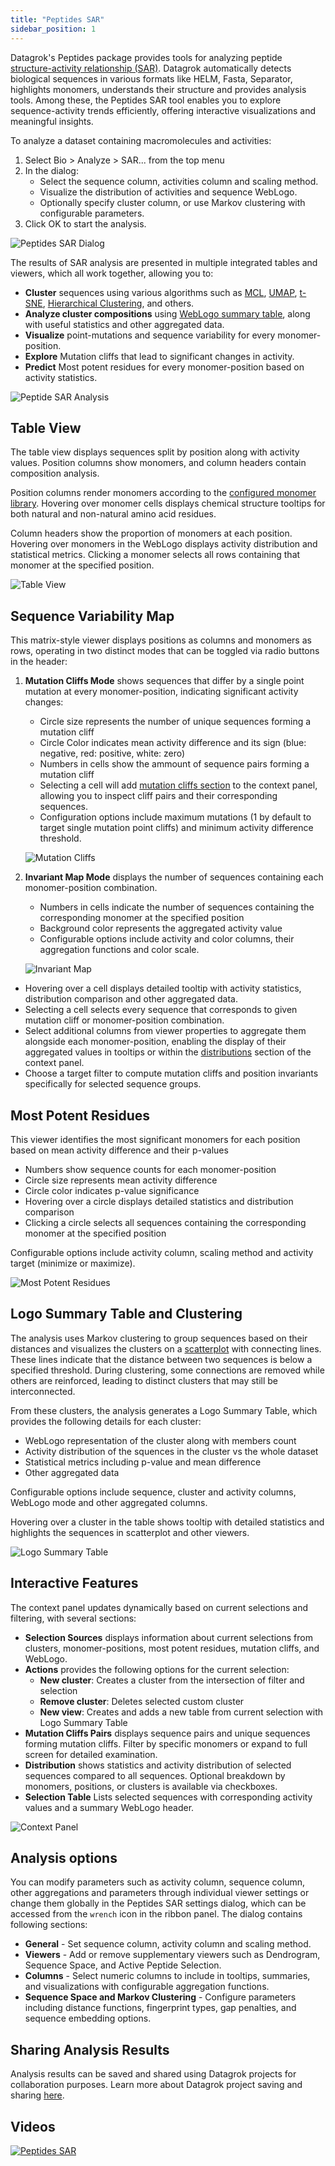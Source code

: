 ```yaml
---
title: "Peptides SAR"
sidebar_position: 1
---
```


Datagrok's Peptides package provides tools for analyzing peptide [structure-activity relationship (SAR)](https://en.wikipedia.org/wiki/Structure%E2%80%93activity_relationship). Datagrok automatically detects biological sequences in various formats like HELM, Fasta, Separator, highlights monomers, understands their structure and provides analysis tools. Among these, the Peptides SAR tool enables you to explore sequence-activity trends efficiently, offering interactive visualizations and meaningful insights. 

To analyze a dataset containing macromolecules and activities:

1. Select Bio > Analyze > SAR... from the top menu
2. In the dialog:
    * Select the sequence column, activities column and scaling method.
    * Visualize the distribution of activities and sequence WebLogo.
    * Optionally specify cluster column, or use Markov clustering with configurable parameters.
3. Click OK to start the analysis.

![Peptides SAR Dialog](img/peptides/SAR-menu.png)

The results of SAR analysis are presented in multiple integrated tables and viewers, which all work together, allowing you to:

* **Cluster** sequences using various algorithms such as [MCL](https://micans.org/mcl/), [UMAP](https://en.wikipedia.org/wiki/Nonlinear_dimensionality_reduction#Uniform_manifold_approximation_and_projection), [t-SNE](https://en.wikipedia.org/wiki/T-distributed_stochastic_neighbor_embedding), [Hierarchical Clustering](https://en.wikipedia.org/wiki/Hierarchical_clustering), and others.
* **Analyze cluster compositions** using [WebLogo summary table](../../../../visualize/viewers/logo-summary-table.md), along with useful statistics and other aggregated data.
* **Visualize** point-mutations and sequence variability for every monomer-position.
* **Explore** Mutation cliffs that lead to significant changes in activity.
* **Predict** Most potent residues for every monomer-position based on activity statistics.

![Peptide SAR Analysis](img/peptides/pep-analysis-view.png)

## Table View

The table view displays sequences split by position along with activity values. Position columns show monomers, and column headers contain composition analysis.

Position columns render monomers according to the [configured monomer library](bio.md#manage-monomers). Hovering over monomer cells displays chemical structure tooltips for both natural and non-natural amino acid residues.

Column headers show the proportion of monomers at each position. Hovering over monomers in the WebLogo displays activity distribution and statistical metrics. Clicking a monomer selects all rows containing that monomer at the specified position.

![Table View](./img/peptides/table-view.gif)

## Sequence Variability Map

This matrix-style viewer displays positions as columns and monomers as rows, operating in two distinct modes that can be toggled via radio buttons in the header:

1. **Mutation Cliffs Mode** shows sequences that differ by a single point mutation at every monomer-position, indicating significant activity changes:

    * Circle size represents the number of unique sequences forming a mutation cliff
    * Circle Color indicates mean activity difference and its sign (blue: negative, red: positive, white: zero)
    * Numbers in cells show the ammount of sequence pairs forming a mutation cliff
    * Selecting a cell will add [mutation cliffs section](#interactive-features) to the context panel, allowing you to inspect cliff pairs and their corresponding sequences.
    * Configuration options include maximum mutations (1 by default to target single mutation point cliffs) and minimum activity difference threshold.

    ![Mutation Cliffs](./img/peptides/mutation-cliffs.gif)

2. **Invariant Map Mode** displays the number of sequences containing each monomer-position combination.

    * Numbers in cells indicate the number of sequences containing the corresponding monomer at the specified position
    * Background color represents the aggregated activity value
    * Configurable options include activity and color columns, their aggregation functions and color scale.

    ![Invariant Map](./img/peptides/invariant-map.gif)

- Hovering over a cell displays detailed tooltip with activity statistics, distribution comparison and other aggregated data.
- Selecting a cell selects every sequence that corresponds to given mutation cliff or monomer-position combination.
- Select additional columns from viewer properties to aggregate them alongside each monomer-position, enabling the display of their aggregated values in tooltips or within the [distributions](#interactive-features) section of the context panel.
- Choose a target filter to compute mutation cliffs and position invariants specifically for selected sequence groups.


## Most Potent Residues

This viewer identifies the most significant monomers for each position based on mean activity difference and their p-values

* Numbers show sequence counts for each monomer-position
* Circle size represents mean activity difference
* Circle color indicates p-value significance
* Hovering over a circle displays detailed statistics and distribution comparison
* Clicking a circle selects all sequences containing the corresponding monomer at the specified position

Configurable options include activity column, scaling method and activity target (minimize or maximize).

![Most Potent Residues](./img/peptides/mpr.png)

## Logo Summary Table and Clustering

The analysis uses Markov clustering to group sequences based on their distances and visualizes the clusters on a [scatterplot](../../../../visualize/viewers/scatter-plot.md) with connecting lines. These lines indicate that the distance between two sequences is below a specified threshold. During clustering, some connections are removed while others are reinforced, leading to distinct clusters that may still be interconnected.

From these clusters, the analysis generates a Logo Summary Table, which provides the following details for each cluster:

* WebLogo representation of the cluster along with members count
* Activity distribution of the squences in the cluster vs the whole dataset
* Statistical metrics including p-value and mean difference
* Other aggregated data

Configurable options include sequence, cluster and activity columns, WebLogo mode and other aggregated columns.

Hovering over a cluster in the table shows tooltip with detailed statistics and highlights the sequences in scatterplot and other viewers.

![Logo Summary Table](./img/peptides/LST.gif)

## Interactive Features

The context panel updates dynamically based on current selections and filtering, with several sections:

* **Selection Sources** displays information about current selections from clusters, monomer-positions, most potent residues, mutation cliffs, and WebLogo.
* **Actions** provides the following options for the current selection:
    * **New cluster**: Creates a cluster from the intersection of filter and selection
    * **Remove cluster**: Deletes selected custom cluster
    * **New view**: Creates and adds a new table from current selection with Logo Summary Table
* **Mutation Cliffs Pairs** displays sequence pairs and unique sequences forming mutation cliffs. Filter by specific monomers or expand to full screen for detailed examination.
* **Distribution** shows statistics and activity distribution of selected sequences compared to all sequences. Optional breakdown by monomers, positions, or clusters is available via checkboxes.
* **Selection Table** Lists selected sequences with corresponding activity values and a summary WebLogo header.

![Context Panel](./img/peptides/context-panel.gif)

## Analysis options

You can modify parameters such as activity column, sequence column, other aggregations and parameters through individual viewer settings or change them globally in the Peptides SAR settings dialog, which can be accessed from the `wrench` icon in the ribbon panel. The dialog contains following sections:

* **General** - Set sequence column, activity column and scaling method.
* **Viewers** - Add or remove supplementary viewers such as Dendrogram, Sequence Space, and Active Peptide Selection.
* **Columns** - Select numeric columns to include in tooltips, summaries, and visualizations with configurable aggregation functions.
* **Sequence Space and Markov Clustering** - Configure parameters including distance functions, fingerprint types, gap penalties, and sequence embedding options.

## Sharing Analysis Results

Analysis results can be saved and shared using Datagrok projects for collaboration purposes. Learn more about Datagrok project saving and
sharing [here](../../../concepts/project/project.md).

## Videos

[![Peptides SAR](./img/peptides/pep-analysis-view.png)](https://www.youtube.com/watch?v=CPkoZ7TD4qk)